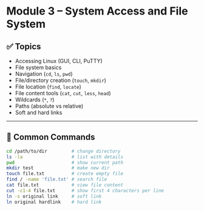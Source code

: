 # Module 3 – System Access and File System

## ✅ Topics

- Accessing Linux (GUI, CLI, PuTTY)
- File system basics
- Navigation (`cd`, `ls`, `pwd`)
- File/directory creation (`touch`, `mkdir`)
- File location (`find`, `locate`)
- File content tools (`cat`, `cut`, `less`, `head`)
- Wildcards (`*`, `?`)
- Paths (absolute vs relative)
- Soft and hard links

---

## 🧭 Common Commands

```bash
cd /path/to/dir         # change directory
ls -la                  # list with details
pwd                     # show current path
mkdir test              # make new dir
touch file.txt          # create empty file
find / -name 'file.txt' # search file
cat file.txt            # view file content
cut -c1-4 file.txt      # show first 4 characters per line
ln -s original link     # soft link
ln original hardlink    # hard link
